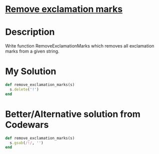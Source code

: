 # [Remove exclamation marks](https://www.codewars.com/kata/57a0885cbb9944e24c00008e)

# Description
Write function RemoveExclamationMarks which removes all exclamation marks from a given string.

# My Solution

```ruby
def remove_exclamation_marks(s)
  s.delete('!')
end
```

# Better/Alternative solution from Codewars
```ruby
def remove_exclamation_marks(s)
  s.gsub(/!/, '')
end
```
